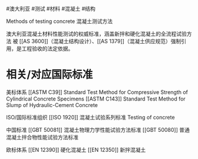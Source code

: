 #澳大利亚 #测试 #材料 #混凝土 #结构 

Methods of testing concrete
混凝土测试方法

澳大利亚​​混凝土材料性能测试的权威标准​​，涵盖新拌和硬化混凝土的全流程试验方法
被 ​​[[AS 3600]]​​（混凝土结构设计）、​​[[AS 1379]]（混凝土供应规范）强制引用，是工程验收的​​法定依据​​。


# 相关/对应国际标准

美标体系
[[ASTM C39]] Standard Test Method for Compressive Strength of Cylindrical Concrete Specimens
[[ASTM C143]] Standard Test Method for Slump of Hydraulic-Cement Concrete

ISO/国际标准组织
[[ISO 1920]] 混凝土试验系列标准 Testing of concrete

中国标准
[[GBT 50081]] 混凝土物理力学性能试验方法标准
[[GBT 50080]] 普通混凝土拌合物性能试验方法标准

欧标体系
[[EN 12390]] 硬化混凝土
[[EN 12350]] 新拌混凝土

